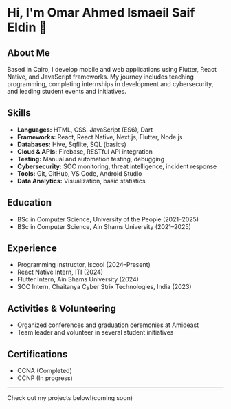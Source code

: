 # Hi, I'm Omar Ahmed Ismaeil Saif Eldin 👋

## About Me

Based in Cairo, I develop mobile and web applications using Flutter, React Native, and JavaScript frameworks. My journey includes teaching programming, completing internships in development and cybersecurity, and leading student events and initiatives.

## Skills

- **Languages:** HTML, CSS, JavaScript (ES6), Dart
- **Frameworks:** React, React Native, Next.js, Flutter, Node.js
- **Databases:** Hive, Sqflite, SQL (basics)
- **Cloud & APIs:** Firebase, RESTful API integration
- **Testing:** Manual and automation testing, debugging
- **Cybersecurity:** SOC monitoring, threat intelligence, incident response
- **Tools:** Git, GitHub, VS Code, Android Studio
- **Data Analytics:** Visualization, basic statistics

## Education

- BSc in Computer Science, University of the People (2021–2025)
- BSc in Computer Science, Ain Shams University (2021–2025)

## Experience

- Programming Instructor, Iscool (2024–Present)
- React Native Intern, ITI (2024)
- Flutter Intern, Ain Shams University (2024)
- SOC Intern, Chaitanya Cyber Strix Technologies, India (2023)

## Activities & Volunteering

- Organized conferences and graduation ceremonies at Amideast
- Team leader and volunteer in several student initiatives

## Certifications

- CCNA (Completed)
- CCNP (In progress)

---

Check out my projects below!(coming soon)
